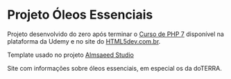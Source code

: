 # Projeto Óleos Essenciais

Projeto desenvolvido do zero após terminar o [Curso de PHP 7](https://www.udemy.com/curso-completo-de-php-7/) disponível na plataforma da Udemy e no site do [HTML5dev.com.br](https://www.html5dev.com.br/curso/curso-completo-de-php-7).

Template usado no projeto [Almsaeed Studio](https://almsaeedstudio.com)

Site com informações sobre óleos essenciais, em especial os da doTERRA.